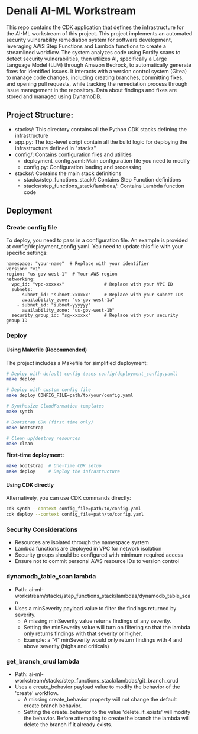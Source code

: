 # Denali AI-ML Workstream
This repo contains the CDK application that defines the infrastructure for the AI-ML workstream of this project. This project implements an automated security vulnerability remediation system for software development, leveraging AWS Step Functions and Lambda functions to create a streamlined workflow. The system analyzes code using Fortify scans to detect security vulnerabilities, then utilizes AI, specifically a Large Language Model (LLM) through Amazon Bedrock, to automatically generate fixes for identified issues. It interacts with a version control system (Gitea) to manage code changes, including creating branches, committing fixes, and opening pull requests, while tracking the remediation process through issue management in the repository. Data about findings and fixes are stored and managed using DynamoDB. 

## Project Structure:
- stacks/: This directory contains all the Python CDK stacks defining the infrastructure
- app.py: The top-level script contain all the build logic for deploying the infrastructure defined in "stacks"
- config/: Contains configuration files and utilities
    - deployment_config.yaml: Main configuration file you need to modify
    - config.py: Configuration loading and processing
- stacks/: Contains the main stack definitions
    - stacks/step_functions_stack/: Contains Step Function definitions
    - stacks/step_functions_stack/lambdas/: Contains Lambda function code

## Deployment

### Create config file

To deploy, you need to pass in a configuration file. An example is provided at config/deployment_config.yaml. You need to update this file with your specific settings:
```
namespace: "your-name"  # Replace with your identifier
version: "v1"
region: "us-gov-west-1"  # Your AWS region
networking:
  vpc_id: "vpc-xxxxxx"               # Replace with your VPC ID
  subnets:
    - subnet_id: "subnet-xxxxxx"     # Replace with your subnet IDs
      availability_zone: "us-gov-west-1a"
    - subnet_id: "subnet-yyyyyy"
      availability_zone: "us-gov-west-1b"
  security_group_id: "sg-xxxxxx"     # Replace with your security group ID
```

### Deploy

#### Using Makefile (Recommended)
The project includes a Makefile for simplified deployment:

```bash
# Deploy with default config (uses config/deployment_config.yaml)
make deploy

# Deploy with custom config file
make deploy CONFIG_FILE=path/to/your/config.yaml

# Synthesize CloudFormation templates
make synth

# Bootstrap CDK (first time only)
make bootstrap

# Clean up/destroy resources
make clean
```

**First-time deployment:**
```bash
make bootstrap  # One-time CDK setup
make deploy     # Deploy the infrastructure
```

#### Using CDK directly
Alternatively, you can use CDK commands directly:
```bash
cdk synth --context config_file=path/to/config.yaml
cdk deploy --context config_file=path/to/config.yaml
```

### Security Considerations
- Resources are isolated through the namespace system
- Lambda functions are deployed in VPC for network isolation
- Security groups should be configured with minimum required access
- Ensure not to commit personal AWS resource IDs to version control

### dynamodb_table_scan lambda
- Path: ai-ml-workstream/stacks/step_functions_stack/lambdas/dynamodb_table_scan
- Uses a minSeverity payload value to filter the findings returned by severity.
  - A missing minSeverity value returns findings of any severity.
  - Setting the minSeverity value will turn on filtering so that the lambda only returns findings with that severity or higher. 
  - Example: a "4" minSeverity would only return findings with 4 and above severity (highs and criticals)

### get_branch_crud lambda
- Path: ai-ml-workstream/stacks/step_functions_stack/lambdas/git_branch_crud
- Uses a create_behavior payload value to modify the behavior of the 'create' workflow.
  - A missing create_behavior property will not change the default create branch behavior.
  - Setting the create_behavior to the value 'delete_if_exists' will modify the behavior. Before attempting to create the branch the lambda will delete the branch if it already exists.